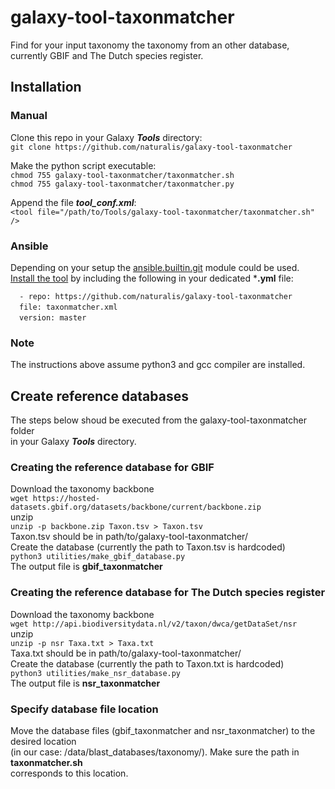 # galaxy-tool-taxonmatcher
Find for your input taxonomy the taxonomy from an other database, currently GBIF and The Dutch species register.  

## Installation
### Manual
Clone this repo in your Galaxy ***Tools*** directory:  
`git clone https://github.com/naturalis/galaxy-tool-taxonmatcher`  

Make the python script executable:  
`chmod 755 galaxy-tool-taxonmatcher/taxonmatcher.sh`  
`chmod 755 galaxy-tool-taxonmatcher/taxonmatcher.py` 

Append the file ***tool_conf.xml***:    
`<tool file="/path/to/Tools/galaxy-tool-taxonmatcher/taxonmatcher.sh" />`  

### Ansible
Depending on your setup the [ansible.builtin.git](https://docs.ansible.com/ansible/latest/collections/ansible/builtin/git_module.html) module could be used.  
[Install the tool](https://docs.ansible.com/ansible/latest/collections/ansible/builtin/git_module.html#examples) 
by including the following in your dedicated ***.yml** file:  

`  - repo: https://github.com/naturalis/galaxy-tool-taxonmatcher`  
&ensp;&ensp;`file: taxonmatcher.xml`  
&ensp;&ensp;`version: master`  

### Note
The instructions above assume python3 and gcc compiler are installed.  

## Create reference databases  
The steps below shoud be executed from the galaxy-tool-taxonmatcher folder  
in your Galaxy ***Tools*** directory.  

### Creating the reference database for GBIF
Download the taxonomy backbone  
`wget https://hosted-datasets.gbif.org/datasets/backbone/current/backbone.zip`  
unzip  
`unzip -p backbone.zip Taxon.tsv > Taxon.tsv`  
Taxon.tsv should be in path/to/galaxy-tool-taxonmatcher/  
Create the database (currently the path to Taxon.tsv is hardcoded)  
`python3 utilities/make_gbif_database.py`  
The output file is **gbif_taxonmatcher**  

### Creating the reference database for The Dutch species register  
Download the taxonomy backbone  
`wget http://api.biodiversitydata.nl/v2/taxon/dwca/getDataSet/nsr`  
unzip  
`unzip -p nsr Taxa.txt > Taxa.txt`  
Taxa.txt should be in path/to/galaxy-tool-taxonmatcher/  
Create the database (currently the path to Taxon.txt is hardcoded)  
`python3 utilities/make_nsr_database.py`  
The output file is **nsr_taxonmatcher**  

### Specify database file location  
Move the database files (gbif_taxonmatcher and nsr_taxonmatcher) to the desired location  
(in our case: /data/blast_databases/taxonomy/). Make sure the path in **taxonmatcher.sh**  
corresponds to this location.  
